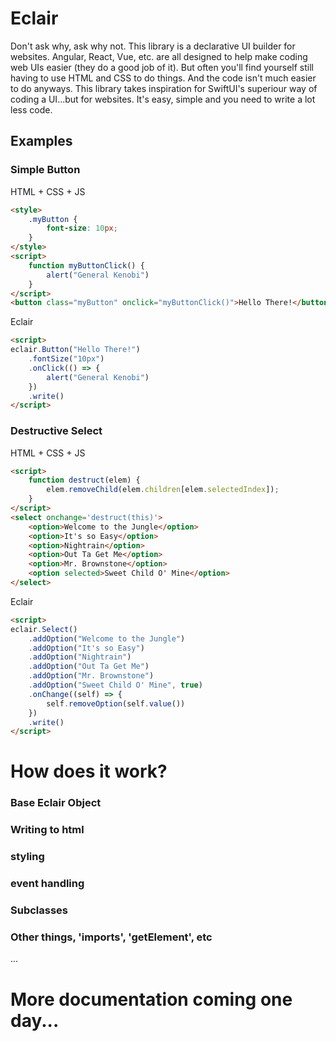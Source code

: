 # Eclair


Don't ask why, ask why not. This library is a declarative UI builder for websites. Angular, React, Vue, etc. are all designed to help make coding web UIs easier (they do a good job of it). But often you'll find yourself still having to use HTML and CSS to do things. And the code isn't much easier to do anyways. This library takes inspiration for SwiftUI's superiour way of coding a UI...but for websites. It's easy, simple and you need to write a lot less code.

## Examples
### Simple Button
HTML + CSS + JS
``` html
<style>
    .myButton {
        font-size: 10px;
    }
</style>
<script>
    function myButtonClick() {
        alert("General Kenobi")
    }
</script>
<button class="myButton" onclick="myButtonClick()">Hello There!</button>
```

Eclair
``` html
<script>
eclair.Button("Hello There!")
    .fontSize("10px")
    .onClick(() => {
        alert("General Kenobi")
    })
    .write()
</script>
```

### Destructive Select
HTML + CSS + JS
``` html
<script>
    function destruct(elem) {
        elem.removeChild(elem.children[elem.selectedIndex]);
    }
</script>
<select onchange='destruct(this)'>
    <option>Welcome to the Jungle</option>
    <option>It's so Easy</option>
    <option>Nightrain</option>
    <option>Out Ta Get Me</option>
    <option>Mr. Brownstone</option>
    <option selected>Sweet Child O' Mine</option>
</select>
```

Eclair
``` html
<script>
eclair.Select()
    .addOption("Welcome to the Jungle")
    .addOption("It's so Easy")
    .addOption("Nightrain")
    .addOption("Out Ta Get Me")
    .addOption("Mr. Brownstone")
    .addOption("Sweet Child O' Mine", true)
    .onChange((self) => {
        self.removeOption(self.value())
    })
    .write()
</script>
```

# How does it work?
### Base Eclair Object
### Writing to html
### styling
### event handling
### Subclasses
### Other things, 'imports', 'getElement', etc
...

# More documentation coming one day...
